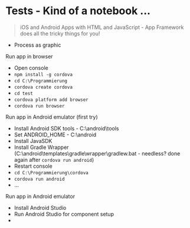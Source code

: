 # Tests - Kind of a notebook ...

> iOS and Android Apps with HTML and JavaScript - App Framework does all the tricky things for you!

+ Process as graphic

Run app in browser
- Open console
- `npm install -g cordova`
- `cd C:\Programmierung`
- `cordova create cordova`
- `cd test`
- `cordova platform add browser`
- `cordova run browser`

Run app in Android emulator (first try)
- Install Android SDK tools - C:\android\tools
- Set ANDROID_HOME - C:\android
- Install JavaSDK
- Install Gradle Wrapper (C:\android\templates\gradle\wrapper\gradlew.bat - needless? done again after `cordova run android`)
- Restart console
- `cd C:\Programmierung\cordova`
- `cordova run android`
- ...

Run app in Android emulator
- Install Android Studio
- Run Android Studio for component setup
- 


